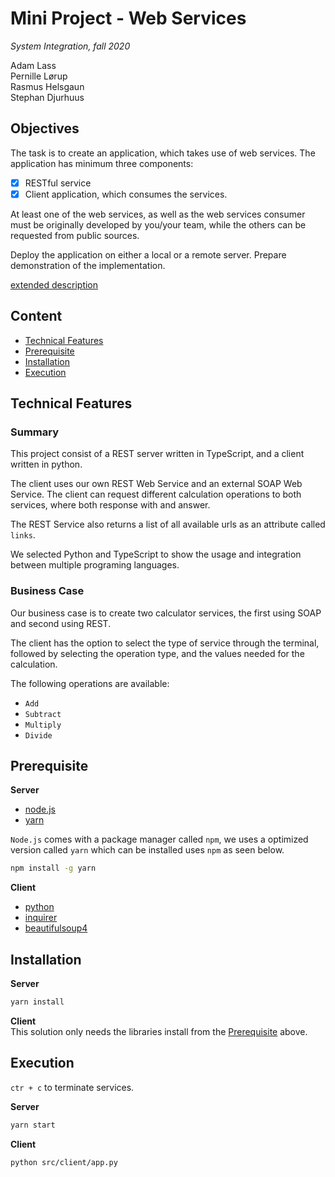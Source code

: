 # Mini Project - Web Services
_System Integration, fall 2020_

Adam Lass  
Pernille Lørup  
Rasmus Helsgaun  
Stephan Djurhuus  

## Objectives
The task is to create an application, which takes use of web services.
The application has minimum three components:
- [x] RESTful service
- [x] Client application, which consumes the services.

At least one of the web services, as well as the web services consumer must be originally developed by you/your team, while the others can be requested from public sources.

Deploy the application on either a local or a remote server.
Prepare demonstration of the implementation.

[extended description](https://datsoftlyngby.github.io/soft2020fall/resources/473f0f56-MP1-WS.pdf)

## Content
* [Technical Features](#technical-features)
* [Prerequisite](#prerequisite)
* [Installation](#installation)
* [Execution](#execution)

## Technical Features
### Summary
This project consist of a REST server written in TypeScript, and a client written in python.

The client uses our own REST Web Service and an external SOAP Web Service. The client can request different calculation operations to both services, where both response with and answer.

The REST Service also returns a list of all available urls as an attribute called `links`.

We selected Python and TypeScript to show the usage and integration between multiple programing languages. 


### Business Case
Our business case is to create two calculator services, the first using SOAP and second using REST.

The client has the option to select the type of service through the terminal, followed by selecting the operation type, and the values needed for the calculation.

The following operations are available:
* `Add`
* `Subtract`
* `Multiply`
* `Divide`

## Prerequisite

**Server**
* [node.js](https://nodejs.org/en/)
* [yarn](https://www.npmjs.com/package/yarn)

`Node.js` comes with a package manager called `npm`, we uses a optimized version called `yarn` which can be installed uses `npm` as seen below.

```bash
npm install -g yarn
```

**Client**
* [python](https://www.python.org/)
* [inquirer](https://pypi.org/project/inquirer/)
* [beautifulsoup4](https://pypi.org/project/beautifulsoup4/)

## Installation

**Server**
```bash
yarn install
```

**Client**  
This solution only needs the libraries install from the [Prerequisite](#prerequisite) above.

## Execution
`ctr + c` to terminate services.

**Server**
```bash
yarn start
```

**Client**
```bash
python src/client/app.py
```